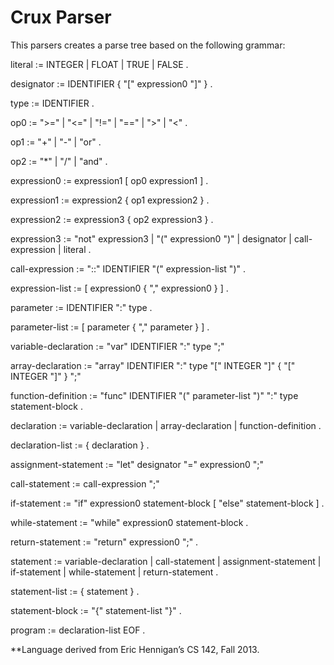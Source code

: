Crux Parser
===========

This parsers creates a parse tree based on the following grammar:

literal := INTEGER | FLOAT | TRUE | FALSE .

designator := IDENTIFIER { "[" expression0 "]" } .

type := IDENTIFIER .

op0 := ">=" | "<=" | "!=" | "==" | ">" | "<" .

op1 := "+" | "-" | "or" .

op2 := "*" | "/" | "and" .

expression0 := expression1 [ op0 expression1 ] .

expression1 := expression2 { op1  expression2 } .

expression2 := expression3 { op2 expression3 } .

expression3 := "not" expression3
       | "(" expression0 ")"
       | designator
       | call-expression
       | literal .

call-expression := "::" IDENTIFIER "(" expression-list ")" .

expression-list := [ expression0 { "," expression0 } ] .

parameter := IDENTIFIER ":" type .

parameter-list := [ parameter { "," parameter } ] .

variable-declaration := "var" IDENTIFIER ":" type ";"

array-declaration := "array" IDENTIFIER ":" type "[" INTEGER "]" { "[" INTEGER "]" } ";"

function-definition := "func" IDENTIFIER "(" parameter-list ")" ":" type statement-block .

declaration := variable-declaration | array-declaration | function-definition .

declaration-list := { declaration } .

assignment-statement := "let" designator "=" expression0 ";"

call-statement := call-expression ";"

if-statement := "if" expression0 statement-block [ "else" statement-block ] .

while-statement := "while" expression0 statement-block .

return-statement := "return" expression0 ";" .

statement := variable-declaration
           | call-statement
           | assignment-statement
           | if-statement
           | while-statement
           | return-statement .

statement-list := { statement } .

statement-block := "{" statement-list "}" .

program := declaration-list EOF .

**Language derived from Eric Hennigan’s CS 142, Fall 2013.
